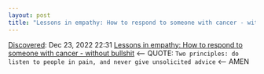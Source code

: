```yaml
---
layout: post
title: "Lessons in empathy: How to respond to someone with cancer - without bullshit"
---
```

[Discovered](http://rolandtanglao.com/2020/07/29/p1-blogthis-checkvist-list-links-to-blog/): Dec 23, 2022 22:31 [Lessons in empathy: How to respond to someone with cancer - without bullshit](https://withoutbullshit.com/blog/lessons-in-empathy-how-to-respond-to-someone-with-cancer) <-- QUOTE: `Two principles: do listen to people in pain, and never give unsolicited advice` <-- AMEN
